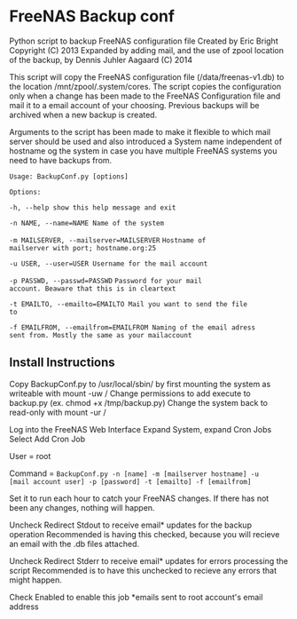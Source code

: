 <h1>FreeNAS Backup conf</h1>

Python script to backup FreeNAS configuration file Created by Eric Bright Copyright (C) 2013
Expanded by adding mail, and the use of zpool location of the backup, by Dennis Juhler Aagaard (C) 2014

This script will copy the FreeNAS configuration file (/data/freenas-v1.db) to the location /mnt/zpool/.system/cores. The script copies the configuration only when a change has been made to the FreeNAS Configuration file and mail it to a email account of your choosing. Previous backups will be archived when a new backup is created.

Arguments to the script has been made to make it flexible to which mail server should be used and also introduced a System name independent of hostname og the system in case you have multiple FreeNAS systems you need to have backups from.

<code>Usage: BackupConf.py [options]</code>

<code>Options:</code>

<code>-h, --help            show this help message and exit</code>

<code>-n NAME, --name=NAME    Name of the system</code>

<code>-m MAILSERVER, --mailserver=MAILSERVER</code>
                        <code>Hostname of mailserver with port; hostname.org:25</code>

<code>-u USER, --user=USER    Username for the mail account</code>

<code>-p PASSWD, --passwd=PASSWD</code>
                        <code>Password for your mail account. Beaware that this is
                        in cleartext</code>

<code>-t EMAILTO, --emailto=EMAILTO
                        Mail you want to send the file to</code>

<code>-f EMAILFROM, --emailfrom=EMAILFROM
                        Naming of the email adress sent from. Mostly the same
                        as your mailaccount</code>

<h2>Install Instructions</h2>

Copy BackupConf.py to /usr/local/sbin/ by first mounting the system as writeable with mount -uw /
Change permissions to add execute to backup.py (ex. chmod +x /tmp/backup.py)
Change the system back to read-only with mount -ur /

Log into the FreeNAS Web Interface
Expand System, expand Cron Jobs
Select Add Cron Job

User = root 

Command = <code>BackupConf.py -n [name] -m [mailserver hostname] -u [mail account user] -p [password] -t [emailto] -f [emailfrom]</code>


Set it to run each hour to catch your FreeNAS changes. If there has not been any changes, nothing will happen.

Uncheck Redirect Stdout to receive email* updates for the backup operation
Recommended is having this checked, because you will recieve an email with the .db files attached.

Uncheck Redirect Stderr to receive email* updates for errors processing the script
Recommended is to have this unchecked to recieve any errors that might happen.

Check Enabled to enable this job
*emails sent to root account's email address
